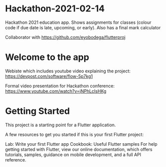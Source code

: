 # Hackathon-2021-02-14
Hackathon 2021 education app. Shows assignments for classes (colour code if due date is late, upcoming, or early). Also has a final mark calculator

Collaborator with https://github.com/eyobodega/flutterproj

# Welcome to the app
Webiste which includes youtube video explaining the project: https://devpost.com/software/flow-5p7kg1

Formal video presentation for Hackathon conference: https://www.youtube.com/watch?v=jNPhLcIsHKg

# Getting Started
This project is a starting point for a Flutter application.

A few resources to get you started if this is your first Flutter project:

Lab: Write your first Flutter app
Cookbook: Useful Flutter samples
For help getting started with Flutter, view our online documentation, which offers tutorials, samples, guidance on mobile development, and a full API reference.
